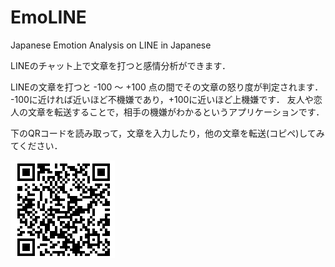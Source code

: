# EmoLINE
Japanese Emotion Analysis on LINE in Japanese

LINEのチャット上で文章を打つと感情分析ができます．

LINEの文章を打つと -100 〜 +100 点の間でその文章の怒り度が判定されます． -100に近ければ近いほど不機嫌であり，+100に近いほど上機嫌です． 友人や恋人の文章を転送することで，相手の機嫌がわかるというアプリケーションです．



下のQRコードを読み取って，文章を入力したり，他の文章を転送(コピペ)してみてください．

![QRcode_emoLINE](./images/LINE_QR_code.png)
